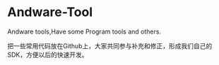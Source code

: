 # Andware-Tool

Andware tools,Have some Program tools and others.

把一些常用代码放在Github上，大家共同参与补充和修正，形成我们自己的SDK，方便以后的快速开发。